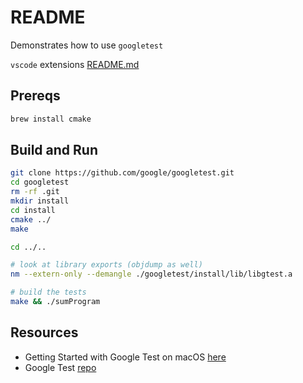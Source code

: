 # README

Demonstrates how to use `googletest`  

`vscode` extensions [README.md](../README.md)  

## Prereqs

```sh
brew install cmake
```

## Build and Run

```sh
git clone https://github.com/google/googletest.git 
cd googletest 
rm -rf .git
mkdir install 
cd install 
cmake ../
make

cd ../..

# look at library exports (objdump as well)
nm --extern-only --demangle ./googletest/install/lib/libgtest.a

# build the tests
make && ./sumProgram
```

## Resources

* Getting Started with Google Test on macOS [here](https://alexanderbussan.medium.com/getting-started-with-google-test-on-os-x-a07eee7ae6dc)
* Google Test [repo](https://github.com/google/googletest)

